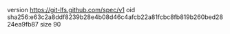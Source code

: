 version https://git-lfs.github.com/spec/v1
oid sha256:e63c2a8ddf8239b28e4b08d46c4afcb22a81fcbc8fb819b260bed2824ea9fb87
size 90
